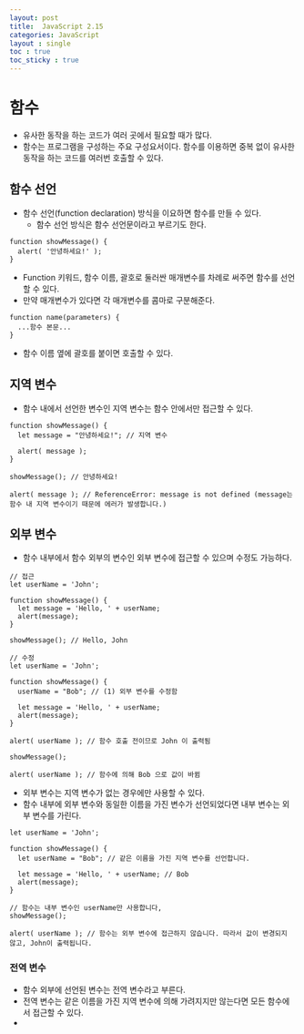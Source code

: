 ```yaml
---
layout: post
title:  JavaScript 2.15
categories: JavaScript
layout : single
toc : true 
toc_sticky : true
---
```


# 함수

- 유사한 동작을 하는 코드가 여러 곳에서 필요할 때가 많다.
- 함수는 프로그램을 구성하는 주요 구성요서이다. 함수를 이용하면 중복 없이 유사한 동작을 하는 코드를 여러번 호출할 수 있다.



## 함수 선언

- 함수 선언(function declaration) 방식을 이요하면 함수를 만들 수 있다.
  - 함수 선언 방식은 함수 선언문이라고 부르기도 한다.

```
function showMessage() {
  alert( '안녕하세요!' );
}
```

- Function 키워드, 함수 이름, 괄호로 둘러싼 매개변수를 차례로 써주면 함수를 선언할 수 있다.
- 만약 매개변수가 있다면 각 매개변수를 콤마로 구분해준다.

```
function name(parameters) {
  ...함수 본문...
}
```

- 함수 이름 옆에 괄호를 붙이면 호출할 수 있다.



## 지역 변수

- 함수 내에서 선언한 변수인 지역 변수는 함수 안에서만 접근할 수 있다.

```
function showMessage() {
  let message = "안녕하세요!"; // 지역 변수

  alert( message );
}

showMessage(); // 안녕하세요!

alert( message ); // ReferenceError: message is not defined (message는 함수 내 지역 변수이기 때문에 에러가 발생합니다.)
```



## 외부 변수

- 함수 내부에서 함수 외부의 변수인 외부 변수에 접근할 수 있으며 수정도 가능하다.

```
// 접근
let userName = 'John';

function showMessage() {
  let message = 'Hello, ' + userName;
  alert(message);
}

showMessage(); // Hello, John

// 수정
let userName = 'John';

function showMessage() {
  userName = "Bob"; // (1) 외부 변수를 수정함

  let message = 'Hello, ' + userName;
  alert(message);
}

alert( userName ); // 함수 호출 전이므로 John 이 출력됨

showMessage();

alert( userName ); // 함수에 의해 Bob 으로 값이 바뀜
```

- 외부 변수는 지역 변수가 없는 경우에만 사용할 수 있다.
- 함수 내부에 외부 변수와 동일한 이름을 가진 변수가 선언되었다면 내부 변수는 외부 변수를 가린다.

```
let userName = 'John';

function showMessage() {
  let userName = "Bob"; // 같은 이름을 가진 지역 변수를 선언합니다.

  let message = 'Hello, ' + userName; // Bob
  alert(message);
}

// 함수는 내부 변수인 userName만 사용합니다,
showMessage();

alert( userName ); // 함수는 외부 변수에 접근하지 않습니다. 따라서 값이 변경되지 않고, John이 출력됩니다.
```



### 전역 변수

- 함수 외부에 선언된 변수는 전역 변수라고 부른다.
- 전역 변수는 같은 이름을 가진 지역 변수에 의해 가려지지만 않는다면 모든 함수에서 접근할 수 있다.
- 

